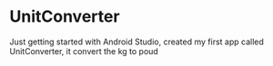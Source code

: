 # UnitConverter

Just getting started with Android Studio, created my first app called UnitConverter, it convert the kg to poud

